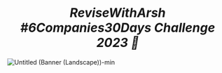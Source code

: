 _<h1 align="center"> ReviseWithArsh #6Companies30Days Challenge 2023 🚀</h1>_

![Untitled (Banner (Landscape))-min](https://user-images.githubusercontent.com/111368327/215512996-d2d78f4d-4a66-426d-abc3-039e1c822ebe.png)
